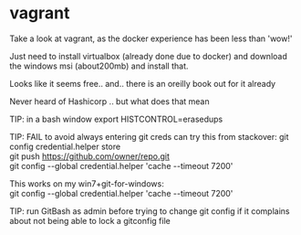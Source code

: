 # vagrant
Take a look at vagrant, as the docker experience has been less than 'wow!' 

Just need to install virtualbox (already done due to docker) and download the windows msi (about200mb) and install that.

Looks like it seems free.. and.. there is an oreilly book out for it already

Never heard of Hashicorp .. but what does that mean

TIP: in a bash window export HISTCONTROL=erasedups

TIP: FAIL 
	to avoid always entering git creds can try this from stackover:
	git config credential.helper store        	
	git push https://github.com/owner/repo.git	
	git config --global credential.helper 'cache --timeout 7200'

This works on my win7+git-for-windows:	
	git config --global credential.helper 'cache --timeout 7200'

TIP: run GitBash as admin before trying to change git config if it complains about not being able to lock a gitconfig file
